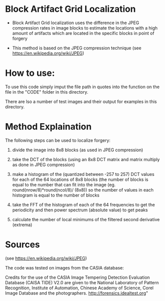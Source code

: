 # Block Artifact Grid Localization

- Block Artifact Grid localization uses the difference in the JPEG compression rates in image blocks to estimate the locations with a high amount of artifacts which are located in the specific blocks in point of forgery 
 
- This method is based on the JPEG compression technique (see https://en.wikipedia.org/wiki/JPEG)

# How to use:
To use this code simply imput the file path in quotes into the function on the file in the "CODE" folder in this directory.

There are lso a number of test images and their output for examples in this directory.

# Method Explaination

The following steps can be used to localize forgery:
1. divide the image into 8x8 blocks (as used in JPEG compression)

2. take the DCT of the blocks (using an 8x8 DCT matrix and matrix multiply as done in JPEG compression) 

3. make a histogram of the (quantized between -257 to 257) DCT values for each of the 64 locations of 8x8 blocks (the number of blocks is equal to the number that can fit into the image (eg. round(nrow/8)*round(ncol/8)/ (8x8)) so the number of values in each histogram is equal to the number of blocks


4. take the FFT of the histogram of each of the 64 frequencies to get the periodicity and then power spectrum (absolute value) to get peaks 

5. calculate the number of local minimums of the filtered second derivative (extrema)

# Sources

(see https://en.wikipedia.org/wiki/JPEG)

The code was tested on images from the CASIA database:

Credits for the use of the CASIA Image Tempering Detection Evaluation Database (CAISA TIDE) V2.0 are given to the National Laboratory of Pattern Recognition, Institute of Automation, Chinese Academy of Science, Corel Image Database and the photographers. http://forensics.idealtest.org"

